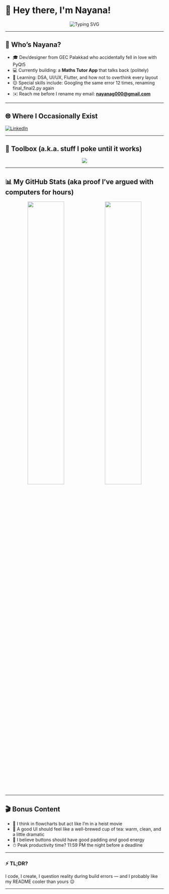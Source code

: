# 👋 Hey there, I'm Nayana!

<p align="center">
  <img src="https://readme-typing-svg.demolab.com?font=Fira+Code&pause=1000&color=F66D9B&center=true&width=435&lines=Writing+code+that+behaves+(usually);Debugging+like+it's+an+escape+room;Designing+UIs+with+a+side+of+existentialism" alt="Typing SVG" />
</p>

---

## 🧩 Who’s Nayana?

- 🎓 Dev/designer from GEC Palakkad who accidentally fell in love with PyQt5  
- 💻 Currently building: a **Maths Tutor App** that talks back (politely)  
- 🌱 Learning: DSA, UI/UX, Flutter, and how not to overthink every layout  
- 😌 Special skills include: Googling the same error 12 times, renaming final_final2.py again  
- ✉️ Reach me before I rename my email: **nayanag000@gmail.com**

---

## 🌐 Where I Occasionally Exist

[![LinkedIn](https://img.shields.io/badge/LinkedIn-nayanag-blue?style=for-the-badge&logo=linkedin)](https://www.linkedin.com/in/nayana-g-300255334)

---

## 🧰 Toolbox (a.k.a. stuff I poke until it works)

<div align="center">
  <img src="https://skillicons.dev/icons?i=python,pyqt5,c,html,css,js,react,flutter,mysql,git,linux,figma,vscode&perline=8" />
</div>

---

## 📊 My GitHub Stats (aka proof I’ve argued with computers for hours)

<p align="center">
  <img src="https://github-readme-stats.vercel.app/api?username=nayana-G&show_icons=true&theme=tokyonight&hide_border=false" width="48%" />
  <img src="https://github-readme-streak-stats.herokuapp.com/?user=nayana-G&theme=tokyonight" width="48%" />
</p>

---

## 🎬 Bonus Content

- 🧠 I think in flowcharts but act like I’m in a heist movie  
- 🎨 A good UI should feel like a well-brewed cup of tea: warm, clean, and a little dramatic  
- 🌈 I believe buttons should have good padding *and* good energy  
- ⏱ Peak productivity time? 11:59 PM the night before a deadline

---

### ⚡ TL;DR?

I code, I create, I question reality during build errors — and I probably like my README cooler than yours 😌

---

